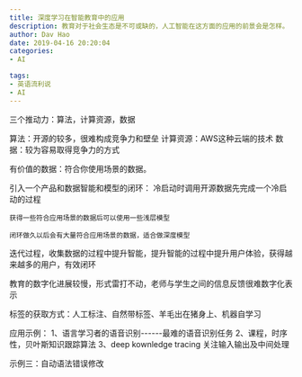 ```yaml
---
title: 深度学习在智能教育中的应用
description: 教育对于社会生态是不可或缺的，人工智能在这方面的应用的前景会是怎样。
author: Dav Hao
date: 2019-04-16 20:20:04
categories:
- AI

tags:
- 英语流利说
- AI
---
```



 三个推动力：算法，计算资源，数据

 算法：开源的较多，很难构成竞争力和壁垒
 计算资源：AWS这种云端的技术
 数据：较为容易取得竞争力的方式

 有价值的数据：符合你使用场景的数据。

 引入一个产品和数据智能和模型的闭环：
 	冷启动时调用开源数据先完成一个冷启动的过程

 	获得一些符合应用场景的数据后可以使用一些浅层模型

 	闭环做久以后会有大量符合应用场景的数据，适合做深度模型


迭代过程，收集数据的过程中提升智能，提升智能的过程中提升用户体验，获得越来越多的用户，有效闭环




教育的数字化进展较慢，形式雷打不动，老师与学生之间的信息反馈很难数字化表示



标签的获取方式：人工标注、自然带标签、羊毛出在猪身上、机器自学习



应用示例：
1、语言学习者的语音识别------最难的语音识别任务
2、课程，时序性，贝叶斯知识跟踪算法 
3、deep kownledge tracing 关注输入输出及中间处理

示例三：自动语法错误修改